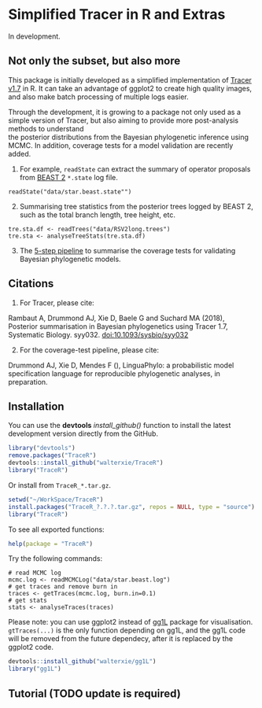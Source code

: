 # Simplified Tracer in R and Extras

In development. 

## Not only the subset, but also more

This package is initially developed as a simplified implementation 
of [Tracer v1.7](http://beast.community/tracer) in R.
It can take an advantage of ggplot2 to create high quality images, 
and also make batch processing of multiple logs easier.

Through the development, it is growing to a package not only used as 
a simple version of Tracer, 
but also aiming to provide more post-analysis methods to understand   
the posterior distributions from the Bayesian phylogenetic inference using MCMC. 
In addition, coverage tests for a model validation are recently added. 

1. For example, `readState` can extract the summary of operator proposals from 
   [BEAST 2](http://www.beast2.org) `*.state` log file.

```
readState("data/star.beast.state"")
```

2. Summarising tree statistics from the posterior trees logged by BEAST 2, 
   such as the total branch length, tree height, etc.

```
tre.sta.df <- readTrees("data/RSV2long.trees")
tre.sta <- analyseTreeStats(tre.sta.df)
```

3. The [5-step pipeline](examples/Pipeline.md) to summarise the coverage tests 
for validating Bayesian phylogenetic models.



## Citations

1. For Tracer, please cite:

Rambaut A, Drummond AJ, Xie D, Baele G and Suchard MA (2018),  
Posterior summarisation in Bayesian phylogenetics using Tracer 1.7, 
Systematic Biology. syy032. 
[doi:10.1093/sysbio/syy032](https://doi.org/10.1093/sysbio/syy032)


2. For the coverage-test pipeline, please cite:

Drummond AJ, Xie D, Mendes F  (),
LinguaPhylo: a probabilistic model specification language for reproducible phylogenetic analyses,
in preparation.

## Installation

You can use the **devtools** *install\_github()* function to install 
the latest development version directly from the GitHub.

```R
library("devtools")
remove.packages("TraceR")
devtools::install_github("walterxie/TraceR")
library("TraceR")
```

Or install from `TraceR_*.tar.gz`.

```R
setwd("~/WorkSpace/TraceR")
install.packages("TraceR_?.?.?.tar.gz", repos = NULL, type = "source")
library("TraceR")
```

To see all exported functions:
```R
help(package = "TraceR")
```

Try the following commands:
```
# read MCMC log
mcmc.log <- readMCMCLog("data/star.beast.log")
# get traces and remove burn in
traces <- getTraces(mcmc.log, burn.in=0.1)
# get stats
stats <- analyseTraces(traces)
```

Please note: you can use ggplot2 instead of [gg1L](https://github.com/walterxie/gg1L)
package for visualisation. 
`gtTraces(...)` is the only function depending on gg1L, 
and the gg1L code will be removed from the future dependecy,
after it is replaced by the ggplot2 code. 


```R
devtools::install_github("walterxie/gg1L")
library("gg1L")
```


## Tutorial (TODO update is required)




